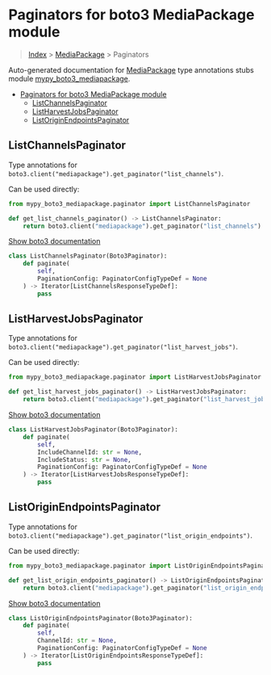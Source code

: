 # Paginators for boto3 MediaPackage module

> [Index](../README.md) > [MediaPackage](./README.md) > Paginators

Auto-generated documentation for [MediaPackage](https://boto3.amazonaws.com/v1/documentation/api/latest/reference/services/mediapackage.html#MediaPackage)
type annotations stubs module [mypy_boto3_mediapackage](https://pypi.org/project/mypy-boto3-mediapackage/).

- [Paginators for boto3 MediaPackage module](#paginators-for-boto3-mediapackage-module)
  - [ListChannelsPaginator](#listchannelspaginator)
  - [ListHarvestJobsPaginator](#listharvestjobspaginator)
  - [ListOriginEndpointsPaginator](#listoriginendpointspaginator)

## ListChannelsPaginator

Type annotations for `boto3.client("mediapackage").get_paginator("list_channels")`.

Can be used directly:

```python
from mypy_boto3_mediapackage.paginator import ListChannelsPaginator

def get_list_channels_paginator() -> ListChannelsPaginator:
    return boto3.client("mediapackage").get_paginator("list_channels")
```

[Show boto3 documentation](https://boto3.amazonaws.com/v1/documentation/api/latest/reference/services/mediapackage.html#MediaPackage.Paginator.ListChannels)

```python
class ListChannelsPaginator(Boto3Paginator):
    def paginate(
        self,
        PaginationConfig: PaginatorConfigTypeDef = None
    ) -> Iterator[ListChannelsResponseTypeDef]:
        pass
```
## ListHarvestJobsPaginator

Type annotations for `boto3.client("mediapackage").get_paginator("list_harvest_jobs")`.

Can be used directly:

```python
from mypy_boto3_mediapackage.paginator import ListHarvestJobsPaginator

def get_list_harvest_jobs_paginator() -> ListHarvestJobsPaginator:
    return boto3.client("mediapackage").get_paginator("list_harvest_jobs")
```

[Show boto3 documentation](https://boto3.amazonaws.com/v1/documentation/api/latest/reference/services/mediapackage.html#MediaPackage.Paginator.ListHarvestJobs)

```python
class ListHarvestJobsPaginator(Boto3Paginator):
    def paginate(
        self,
        IncludeChannelId: str = None,
        IncludeStatus: str = None,
        PaginationConfig: PaginatorConfigTypeDef = None
    ) -> Iterator[ListHarvestJobsResponseTypeDef]:
        pass
```
## ListOriginEndpointsPaginator

Type annotations for `boto3.client("mediapackage").get_paginator("list_origin_endpoints")`.

Can be used directly:

```python
from mypy_boto3_mediapackage.paginator import ListOriginEndpointsPaginator

def get_list_origin_endpoints_paginator() -> ListOriginEndpointsPaginator:
    return boto3.client("mediapackage").get_paginator("list_origin_endpoints")
```

[Show boto3 documentation](https://boto3.amazonaws.com/v1/documentation/api/latest/reference/services/mediapackage.html#MediaPackage.Paginator.ListOriginEndpoints)

```python
class ListOriginEndpointsPaginator(Boto3Paginator):
    def paginate(
        self,
        ChannelId: str = None,
        PaginationConfig: PaginatorConfigTypeDef = None
    ) -> Iterator[ListOriginEndpointsResponseTypeDef]:
        pass
```